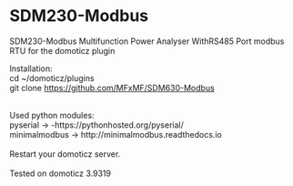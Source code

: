 # SDM230-Modbus
SDM230-Modbus  Multifunction Power Analyser WithRS485 Port modbus RTU for the domoticz plugin

Installation: <br>
cd ~/domoticz/plugins<br>
git clone https://github.com/MFxMF/SDM630-Modbus <br>

<br>
Used python modules: <br>
pyserial -> -https://pythonhosted.org/pyserial/ <br>
minimalmodbus -> http://minimalmodbus.readthedocs.io<br>
<br>
Restart your domoticz server.
<br>
<br>
Tested on domoticz 3.9319

